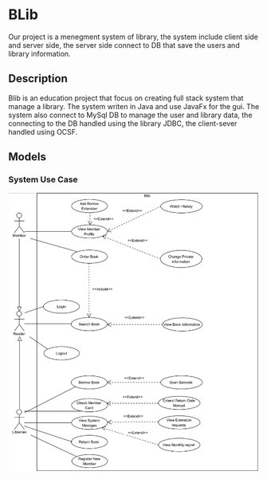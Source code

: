 # BLib

Our project is a menegment system of library, the system include client side and server side, the server side connect to DB that save the users and library information.

## Description

Blib is an education project that focus on creating full stack system that manage a library. The system writen in Java and use JavaFx for the gui. The system also connect to MySql DB to manage the user and library data, the connecting to the DB handled using the library JDBC, the client-sever handled using OCSF.

## Models

### System Use Case
![UseCase](Diagrams/UseCase.png)

